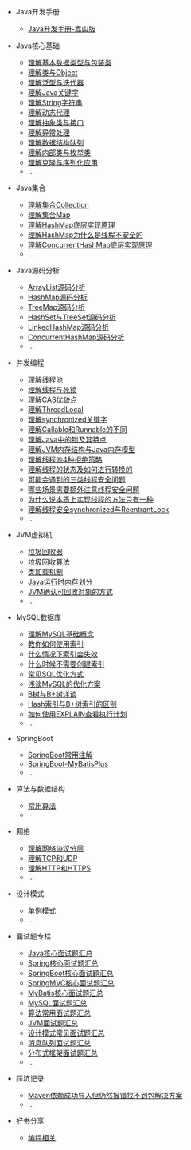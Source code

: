 * Java开发手册
  * [Java开发手册-嵩山版](docs/Java开发手册/Java开发手册嵩山版.md)
  
* Java核心基础
  * [理解基本数据类型与包装类](docs/Java万岁/Java-基础不牢地动山摇/理解基本数据类型与包装类.md)
  * [理解类与Object](docs/Java万岁/Java-基础不牢地动山摇/理解类与Object.md)
  * [理解泛型与迭代器](docs/Java万岁/Java-基础不牢地动山摇/理解泛型与迭代器.md)
  * [理解Java关键字](docs/Java万岁/Java-基础不牢地动山摇/理解Java关键字.md)
  * [理解String字符串](docs/Java万岁/Java-基础不牢地动山摇/理解String字符串.md)
  * [理解动态代理](docs/Java万岁/Java-基础不牢地动山摇/理解动态代理.md)
  * [理解抽象类与接口](docs/Java万岁/Java-基础不牢地动山摇/理解抽象类与接口.md)
  * [理解异常处理](docs/Java万岁/Java-基础不牢地动山摇/理解异常处理.md)
  * [理解数据结构队列](docs/Java万岁/Java-基础不牢地动山摇/理解数据结构队列.md)
  * [理解内部类与枚举类](docs/Java万岁/Java-基础不牢地动山摇/理解各种内部类和枚举类.md)
  * [理解克隆与序列化应用](docs/Java万岁/Java-基础不牢地动山摇/理解克隆与序列化应用.md)
  * ...
 
* Java集合
  * [理解集合Collection](docs/Java万岁/Java-基础不牢地动山摇/理解集合Collection.md)
  * [理解集合Map](docs/Java万岁/Java-基础不牢地动山摇/理解集合Map.md)
  * [理解HashMap底层实现原理](docs/Java万岁/Java-基础不牢地动山摇/理解HashMap底层实现原理.md)
  * [理解HashMap为什么是线程不安全的](docs/Java万岁/Java-基础不牢地动山摇/理解HashMap为什么是线程不安全的.md)
  * [理解ConcurrentHashMap底层实现原理](docs/Java万岁/Java-基础不牢地动山摇/理解ConcurrentHashMap底层实现原理.md)
  * ...
  
* Java源码分析
  * [ArrayList源码分析](docs/Java源码分析/ArrayList源码分析.md)
  * [HashMap源码分析](docs/Java源码分析/HashMap源码分析.md)
  * [TreeMap源码分析](docs/Java源码分析/TreeMap源码分析.md)
  * [HashSet与TreeSet源码分析](docs/Java源码分析/HashSet与TreeSet源码分析.md)
  * [LinkedHashMap源码分析](docs/Java源码分析/LinkedHashMap源码分析.md)
  * [ConcurrentHashMap源码分析](docs/Java源码分析/ConcurrentHashMap源码分析.md)
  * ... 
  
* 并发编程
  * [理解线程池](docs/并发编程/理解线程池.md)
  * [理解线程与死锁](docs/并发编程/理解线程与死锁.md)
  * [理解CAS优缺点](docs/并发编程/理解CAS优缺点.md)
  * [理解ThreadLocal](docs/并发编程/理解ThreadLocal.md)
  * [理解synchronized关键字](docs/并发编程/理解synchronized关键字.md)
  * [理解Callable和Runnable的不同](docs/并发编程/理解Callable和Runnable的不同.md)
  * [理解Java中的锁及其特点](docs/并发编程/理解Java中的锁及其特点.md)
  * [理解JVM内存结构与Java内存模型](docs/并发编程/理解JVM内存结构与Java内存模型.md)
  * [理解线程池4种拒绝策略](docs/并发编程/理解线程池4种拒绝策略.md)
  * [理解线程的状态及如何进行转换的](docs/并发编程/理解线程的状态及如何进行转换的.md)
  * [可能会遇到的三类线程安全问题](docs/并发编程/可能会遇到的三类线程安全问题.md)
  * [哪些场景需要额外注意线程安全问题](docs/并发编程/哪些场景需要额外注意线程安全问题.md)
  * [为什么说本质上实现线程的方法只有一种](docs/并发编程/为什么说本质上实现线程的方法只有一种.md)
  * [理解线程安全synchronized与ReentrantLock](docs/并发编程/理解线程安全synchronized与ReentrantLock.md)
  * ...
  
* JVM虚拟机
  * [垃圾回收器](docs/JVM/垃圾回收器.md)
  * [垃圾回收算法](docs/JVM/垃圾回收算法.md)
  * [类加载机制](docs/JVM/类加载机制.md)
  * [Java运行时内存划分](docs/JVM/Java运行时内存划分.md)
  * [JVM确认可回收对象的方式](docs/JVM/JVM确认可回收对象的方式.md)
  * ...

* MySQL数据库
  * [理解MySQL基础概念](docs/MySQL/MySQL基础概念.md)
  * [教你如何使用索引](docs/MySQL/如何使用索引.md)
  * [什么情况下索引会失效](docs/MySQL/什么情况下索引失效.md)
  * [什么时候不需要创建索引](docs/MySQL/什么时候不需要创建索引.md)
  * [常见SQL优化方式](docs/MySQL/常见SQL优化方式.md)  
  * [浅谈MySQL的优化方案](docs/MySQL/浅谈MySQL的优化方案.md)  
  * [B树与B+树详谈](docs/MySQL/B树与B+树详谈.md)
  * [Hash索引与B+树索引的区别](docs/MySQL/Hash索引与B+树索引的区别.md)
  * [如何使用EXPLAIN查看执行计划](docs/MySQL/如何使用EXPLAIN查看执行计划.md) 
  * ...

* SpringBoot
   * [SpringBoot常用注解](docs/SpringBoot/SpringBoot的常用注解.md)
   * [SpringBoot-MyBatisPlus](docs/SpringBoot/基于SpringBoot集成Mybatis-Plus实现代码生成器.md)
   * ...

* 算法与数据结构
   * [常用算法](docs/算法/常用算法.md)
   * ···

* 网络
  * [理解网络协议分层](docs/计算机网络/网络协议分层.md)
  * [理解TCP和UDP](docs/计算机网络/理解TCP和UDP.md)
  * [理解HTTP和HTTPS](docs/计算机网络/理解HTTP与HTTPS.md)
  * ...

* 设计模式
   * [单例模式](docs/设计模式/单例模式.md)
   * ...

* 面试题专栏
  * [Java核心面试题汇总](docs/面试题/Java核心面试题汇总.md)
  * [Spring核心面试题汇总](docs/面试题/Spring面试题汇总.md)
  * [SpringBoot核心面试题汇总](docs/面试题/SpringBoot面试题汇总.md)
  * [SpringMVC核心面试题汇总](docs/面试题/SpringMVC面试题汇总.md)
  * [MyBatis核心面试题汇总](docs/面试题/MyBatis面试题汇总.md)
  * [MySQL面试题汇总](docs/面试题/MySQL面试题汇总.md)
  * [算法常用面试题汇总](docs/面试题/算法常用面试题汇总.md)
  * [JVM面试题汇总](docs/面试题/JVM面试题汇总.md)
  * [设计模式常见面试题汇总](docs/面试题/设计模式常见面试题汇总.md)
  * [消息队列面试题汇总](docs/面试题/消息队列面试题汇总.md)
  * [分布式框架面试题汇总](docs/面试题/分布式框架面试题合集.md)
  * ...
  
* 踩坑记录
  * [Maven依赖成功导入但仍然报错找不到包解决方案](docs/踩坑记录/IDEAMaven依赖成功导入但仍然报错找不到包解决方案.md)
  * ...

* 好书分享
  * [编程相关](docs/好书/编程学习.md)

